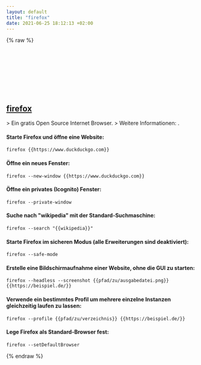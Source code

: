 ```yaml
---
layout: default
title: "firefox"
date: 2021-06-25 18:12:13 +02:00
---
```

{% raw %}
<h2 id="firefox">
  <a href="/de/common/firefox.html">firefox</a> <a href="#firefox"><svg class="icon">
    <use href="/assets/images/unicode_sprite.svg#link" />
  </svg></a>
</h2>
> Ein gratis Open Source Internet Browser.
> Weitere Informationen: <https://developer.mozilla.org/en-US/docs/Mozilla/Command_Line_Options>.

#### Starte Firefox und öffne eine Website:
```shell
firefox {{https://www.duckduckgo.com}}
```
#### Öffne ein neues Fenster:
```shell
firefox --new-window {{https://www.duckduckgo.com}}
```
#### Öffne ein privates (Icognito) Fenster:
```shell
firefox --private-window
```
#### Suche nach "wikipedia" mit der Standard-Suchmaschine:
```shell
firefox --search "{{wikipedia}}"
```
#### Starte Firefox im sicheren Modus (alle Erweiterungen sind deaktiviert):
```shell
firefox --safe-mode
```
#### Erstelle eine Bildschirmaufnahme einer Website, ohne die GUI zu starten:
```shell
firefox --headless --screenshot {{pfad/zu/ausgabedatei.png}} {{https://beispiel.de/}}
```
#### Verwende ein bestimmtes Profil um mehrere einzelne Instanzen gleichzeitig laufen zu lassen:
```shell
firefox --profile {{pfad/zu/verzeichnis}} {{https://beispiel.de/}}
```
#### Lege Firefox als Standard-Browser fest:
```shell
firefox --setDefaultBrowser
```
{% endraw %}